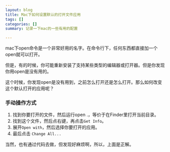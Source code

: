 ```yaml
---
layout: blog
title: Mac下如何设置默认的打开文件应用
tags: []
categories: []
summary: 记录一下mac的一些有用的配置

---
```


mac下open命令是一个非常好用的名字。在命令行下，任何东西都直接加一个open就可以打开。

但是，有的时候，你可能重新安装了支持某些类型的编辑器或打开器。但是你发现你用open是没有用的。

这个时候，你发现open是没有用到，之前怎么打开还是怎么打开。那么如何改变这个默认打开的应用呢？

### 手动操作方式

1. 找到你要打开的文件，然后运行open .，等价于在Finder里打开当前目录。
2. 找到这个文件，然后点右键，再点击`Get Info`。
3. 展开`Open with`，然后选择你要打开的应用。
4. 最后点击 `Change All...`

当然，也有通过代码去做，但发现好麻烦啊，所以，上面是正解。